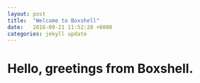```yaml
---
layout: post
title:  "Welcome to Boxshell"
date:   2016-09-21 11:52:28 +0800
categories: jekyll update
---
```


# Hello, greetings from Boxshell.



